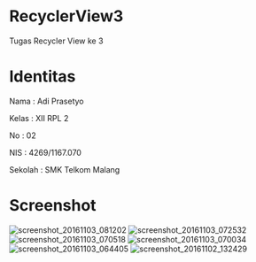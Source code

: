 # RecyclerView3
Tugas Recycler View ke 3

# Identitas
Nama : Adi Prasetyo

Kelas : XII RPL 2

No : 02

NIS : 4269/1167.070

Sekolah : SMK Telkom Malang

# Screenshot
![screenshot_20161103_081202](https://cloud.githubusercontent.com/assets/15698905/19955893/a39faf20-a1b8-11e6-98c3-69213be33460.png)
![screenshot_20161103_072532](https://cloud.githubusercontent.com/assets/15698905/19955894/a603726a-a1b8-11e6-9117-23957b01eef7.png)
![screenshot_20161103_070518](https://cloud.githubusercontent.com/assets/15698905/19955897/a9743ea2-a1b8-11e6-9369-b50ac40433ed.png)
![screenshot_20161103_070034](https://cloud.githubusercontent.com/assets/15698905/19955898/abd4380a-a1b8-11e6-9c78-334a4cb63b08.png)
![screenshot_20161103_064405](https://cloud.githubusercontent.com/assets/15698905/19955900/ae18d030-a1b8-11e6-9d17-5c21d408c1a0.png)
![screenshot_20161102_132429](https://cloud.githubusercontent.com/assets/15698905/19955902/b074746a-a1b8-11e6-87de-8fc368ad1222.png)
